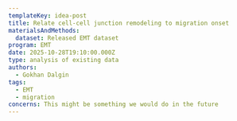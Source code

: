 ```yaml
---
templateKey: idea-post
title: Relate cell-cell junction remodeling to migration onset
materialsAndMethods:
  dataset: Released EMT dataset
program: EMT
date: 2025-10-28T19:10:00.000Z
type: analysis of existing data
authors:
  - Gokhan Dalgin
tags:
  - EMT
  - migration
concerns: This might be something we would do in the future
---
```

